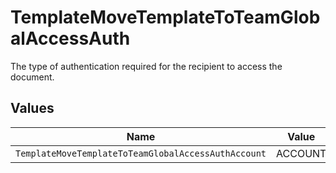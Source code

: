 # TemplateMoveTemplateToTeamGlobalAccessAuth

The type of authentication required for the recipient to access the document.


## Values

| Name                                                | Value                                               |
| --------------------------------------------------- | --------------------------------------------------- |
| `TemplateMoveTemplateToTeamGlobalAccessAuthAccount` | ACCOUNT                                             |